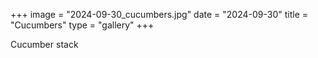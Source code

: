 +++
image = "2024-09-30_cucumbers.jpg"
date = "2024-09-30"
title = "Cucumbers"
type = "gallery"
+++

Cucumber stack